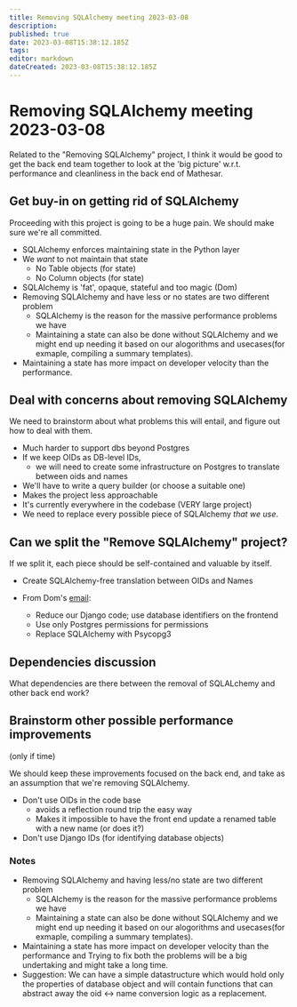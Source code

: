 ```yaml
---
title: Removing SQLAlchemy meeting 2023-03-08
description: 
published: true
date: 2023-03-08T15:38:12.185Z
tags: 
editor: markdown
dateCreated: 2023-03-08T15:38:12.185Z
---
```


# Removing SQLAlchemy meeting 2023-03-08

Related to the "Removing SQLAlchemy" project, I think it would be good to get the back end team together to look at the 'big picture' w.r.t. performance and cleanliness in the back end of Mathesar. 


## Get buy-in on getting rid of SQLAlchemy

Proceeding with this project is going to be a huge pain. We should make sure we're all committed.

- SQLAlchemy enforces maintaining state in the Python layer
- We _want_ to not maintain that state
    - No Table objects (for state)
    - No Column objects (for state)
- SQLAlchemy is 'fat', opaque, stateful and too magic (Dom)
- Removing SQLAlchemy and have less or no states are two different problem
    - SQLAlchemy is the reason for the massive performance problems we have
    - Maintaining a state can also be done without SQLAlchemy and we might end up needing it based on our alogorithms and usecases(for exmaple, compiling a summary templates).
- Maintaining a state has more impact on developer velocity than the performance.

## Deal with concerns about removing SQLAlchemy 

We need to brainstorm about what problems this will entail, and figure out how to deal with them.

- Much harder to support dbs beyond Postgres
- If we keep OIDs as DB-level IDs, 
    - we will need to create some infrastructure on Postgres to translate between oids and names
- We'll have to write a query builder (or choose a suitable one)
- Makes the project less approachable
- It's currently everywhere in the codebase (VERY large project)
- We need to replace every possible piece of SQLAlchemy _that we use_.

## Can we split the "Remove SQLAlchemy" project?

If we split it, each piece should be self-contained and valuable by itself.

- Create SQLAlchemy-free translation between OIDs and Names


- From Dom's [email](https://groups.google.com/a/mathesar.org/g/mathesar-developers/c/9o5sPaqmups/m/I6iPSkHSBQAJ):
    - Reduce our Django code; use database identifiers on the frontend
    - Use only Postgres permissions for permissions
    - Replace SQLAlchemy with Psycopg3

## Dependencies discussion

What dependencies are there between the removal of SQLALchemy and other back end work?

## Brainstorm other possible performance improvements

(only if time)

We should keep these improvements focused on the back end, and take as an assumption that we're removing SQLAlchemy.

- Don't use OIDs in the code base
    - avoids a reflection round trip the easy way
    - Makes it impossible to have the front end update a renamed table with a new name (or does it?)
- Don't use Django IDs (for identifying database objects)


### Notes

- Removing SQLAlchemy and having less/no state are two different problem
    - SQLAlchemy is the reason for the massive performance problems we have
    - Maintaining a state can also be done without SQLAlchemy and we might end up needing it based on our alogorithms and usecases(for exmaple, compiling a summary templates). 
- Maintaining a state has more impact on developer velocity than the performance and Trying to fix both the problems will be a big undertaking and might take a long time.
- Suggestion: We can have a simple datastructure which would hold only the properties of database object and will contain functions that can abstract away the oid <-> name conversion logic as a replacement.